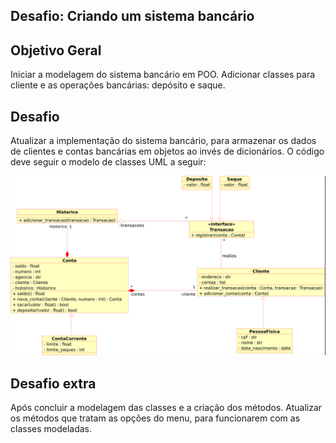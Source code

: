 ## Desafio: Criando um sistema bancário

## Objetivo Geral

Iniciar a modelagem do sistema bancário em POO. Adicionar classes para cliente e as operações bancárias: depósito e saque.

## Desafio

Atualizar a implementação do sistema bancário, para armazenar os dados de clientes e contas bancárias em objetos ao invés de dicionários. O código deve seguir o modelo de classes UML a seguir:

![Modelo de classes UML](https://raw.githubusercontent.com/Nullwell47/sistema-bancario-python/sistema_bancario_v3/modelo_classes_uml.png)

## Desafio extra

Após concluir a modelagem das classes e a criação dos métodos. Atualizar os métodos que tratam as opções do menu, para funcionarem com as classes modeladas.
